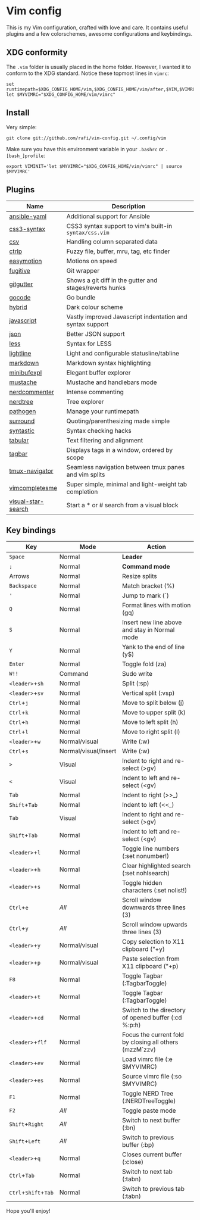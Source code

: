 # Vim config

This is my Vim configuration, crafted with love and care. It contains useful plugins and
a few colorschemes, awesome configurations and keybindings.

## XDG conformity

The `.vim` folder is usually placed in the home folder. However, I wanted it to conform
to the XDG standard.
Notice these topmost lines in `vimrc`:

    set runtimepath=$XDG_CONFIG_HOME/vim,$XDG_CONFIG_HOME/vim/after,$VIM,$VIMRUNTIME
    let $MYVIMRC="$XDG_CONFIG_HOME/vim/vimrc"

## Install

Very simple:

    git clone git://github.com/rafi/vim-config.git ~/.config/vim

Make sure you have this environment variable in your `.bashrc` or `.[bash_]profile`:

    export VIMINIT='let $MYVIMRC="$XDG_CONFIG_HOME/vim/vimrc" | source $MYVIMRC'

## Plugins

Name           | Description
-------------- | ----------------------
[ansible-yaml] | Additional support for Ansible
[css3-syntax] | CSS3 syntax support to vim's built-in `syntax/css.vim`
[csv] | Handling column separated data
[ctrlp] | Fuzzy file, buffer, mru, tag, etc finder
[easymotion] | Motions on speed
[fugitive] | Git wrapper
[gitgutter] | Shows a git diff in the gutter and stages/reverts hunks
[gocode] | Go bundle
[hybrid] | Dark colour scheme
[javascript] | Vastly improved Javascript indentation and syntax support
[json] | Better JSON support
[less] | Syntax for LESS
[lightline] | Light and configurable statusline/tabline
[markdown] | Markdown syntax highlighting
[minibufexpl] | Elegant buffer explorer
[mustache] | Mustache and handlebars mode
[nerdcommenter] | Intense commenting
[nerdtree] | Tree explorer
[pathogen] | Manage your runtimepath
[surround] | Quoting/parenthesizing made simple
[syntastic] | Syntax checking hacks
[tabular] | Text filtering and alignment
[tagbar] | Displays tags in a window, ordered by scope
[tmux-navigator] | Seamless navigation between tmux panes and vim splits
[vimcompletesme] | Super simple, minimal and light-weight tab completion
[visual-star-search] | Start a * or # search from a visual block

[ansible-yaml]: https://github.com/chase/vim-ansible-yaml
[css3-syntax]: https://github.com/hail2u/vim-css3-syntax
[csv]: https://github.com/chrisbra/csv.vim
[ctrlp]: https://github.com/kien/ctrlp.vim
[easymotion]: https://github.com/vim-scripts/AutoComplPop
[fugitive]: https://github.com/tpope/vim-fugitive
[gitgutter]: https://github.com/airblade/vim-gitgutter
[gocode]: https://github.com/Blackrush/vim-gocode
[hybrid]: https://github.com/w0ng/vim-hybrid
[javascript]: https://github.com/pangloss/vim-javascript
[json]: https://github.com/elzr/vim-json
[less]: https://github.com/groenewege/vim-less
[lightline]: https://github.com/itchyny/lightline.vim
[markdown]: https://github.com/plasticboy/vim-markdown
[minibufexpl]: https://github.com/techlivezheng/vim-plugin-minibufexpl
[mustache]: https://github.com/mustache/vim-mustache-handlebars
[nerdcommenter]: https://github.com/scrooloose/nerdcommenter
[nerdtree]: https://github.com/scrooloose/nerdtree
[pathogen]: https://github.com/tpope/vim-pathogen
[snipmate]: https://github.com/msanders/snipmate.vim
[supertab]: https://github.com/ervandew/supertab
[surround]: https://github.com/tpope/vim-surround
[syntastic]: https://github.com/scrooloose/syntastic
[tabular]: https://github.com/godlygeek/tabular
[tagbar]: https://github.com/majutsushi/tagbar
[tmux-navigator]: https://github.com/christoomey/vim-tmux-navigator
[vimcompletesme]: https://github.com/ajh17/VimCompletesMe
[visual-star-search]: https://github.com/nelstrom/vim-visual-star-search

## Key bindings

Key   | Mode | Action
----- | ---- | ------------------
`Space` | Normal | **Leader**
`;` | Normal | **Command mode**
Arrows | Normal | Resize splits
`Backspace` | Normal | Match bracket (%)
`'` | Normal | Jump to mark (`)
`Q` | Normal | Format lines with motion (gq)
`S` | Normal | Insert new line above and stay in Normal mode
`Y` | Normal | Yank to the end of line (y$)
`Enter` | Normal | Toggle fold (za)
`W!!` | Command | Sudo write
`<leader>`+`sh` | Normal | Split (:sp)
`<leader>`+`sv` | Normal | Vertical split (:vsp)
`Ctrl`+`j` | Normal | Move to split below (<C-w>j)
`Ctrl`+`k` | Normal | Move to upper split (<C-w>k)
`Ctrl`+`h` | Normal | Move to left split (<C-w>h)
`Ctrl`+`l` | Normal | Move to right split (<C-w>l)
`<leader>`+`w` | Normal/visual | Write (:w)
`Ctrl`+`s` | Normal/visual/insert | Write (:w)
`>` | Visual | Indent to right and re-select (>gv)
`<` | Visual | Indent to left and re-select (<gv)
`Tab` | Normal | Indent to right (>>_)
`Shift`+`Tab` | Normal | Indent to left (<<_)
`Tab` | Visual | Indent to right and re-select (>gv)
`Shift`+`Tab` | Normal | Indent to left and re-select (<gv)
`<leader>`+`l` | Normal | Toggle line numbers (:set nonumber!)
`<leader>`+`h` | Normal | Clear highlighted search (:set nohlsearch)
`<leader>`+`s` | Normal | Toggle hidden characters (:set nolist!)
`Ctrl`+`e` | _All_ | Scroll window downwards three lines (3<C-e>)
`Ctrl`+`y` | _All_ | Scroll window upwards three lines (3<C-y>)
`<leader>`+`y` | Normal/visual | Copy selection to X11 clipboard ("+y)
`<leader>`+`p` | Normal/visual | Paste selection from X11 clipboard ("+p)
`F8` | Normal | Toggle Tagbar (:TagbarToggle)
`<leader>`+`t` | Normal | Toggle Tagbar (:TagbarToggle)
`<leader>`+`cd` | Normal | Switch to the directory of opened buffer (:cd %:p:h)
`<leader>`+`flf` | Normal | Focus the current fold by closing all others (mzzM`zzv)
`<leader>`+`ev` | Normal | Load vimrc file (:e $MYVIMRC)
`<leader>`+`es` | Normal | Source vimrc file (:so $MYVIMRC)
`F1` | Normal | Toggle NERD Tree (:NERDTreeToggle)
`F2` | _All_ | Toggle paste mode
`Shift`+`Right` | _All_ | Switch to next buffer (:bn)
`Shift`+`Left` | _All_ | Switch to previous buffer (:bp)
`<leader>`+`q` | Normal | Closes current buffer (:close)
`Ctrl`+`Tab` | Normal | Switch to next tab (:tabn)
`Ctrl`+`Shift`+`Tab` | Normal | Switch to previous tab (:tabn)

Hope you'll enjoy!
